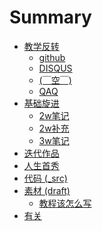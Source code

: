 # Summary
* [教学反转](0MOOC/README.md) 
  - [github](0MOOC/github.md)
  - [DISQUS](0MOOC/DISQUS.md) 
  - [(￣空￣)](0MOOC/gitstory.md)
  - [QAQ](0MOOC/Q.md)
* [基础旋进]()
  - [2w笔记](1sTry/2wNote.md)
  - [2w补充](1sTr/Tcl/Tk.md)
  - [3w笔记](1sTr/net.md)
* [迭代作品]()
* [人生首秀]()
* [代码 (_src)]()
* [素材 (draft)]()
  - [教程该怎么写](draft/how2tutorial.md)
* [有关]()
